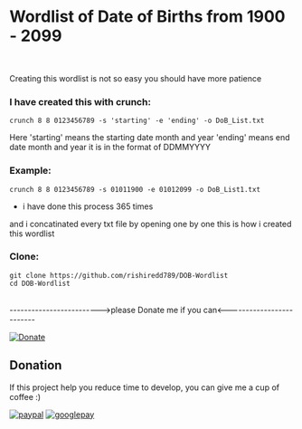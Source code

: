 # Wordlist of Date of Births from 1900 - 2099
<br>

Creating this wordlist is not so easy you should have more patience

### I have created this with crunch:
```
crunch 8 8 0123456789 -s 'starting' -e 'ending' -o DoB_List.txt
```

Here 'starting' means the starting date month and year 
'ending' means end date month and year
it is in the format of DDMMYYYY
<br>
### Example:
```
crunch 8 8 0123456789 -s 01011900 -e 01012099 -o DoB_List1.txt
```

* i have done this process 365 times

and i concatinated every txt file by opening one by one this is how i created this wordlist

### Clone:
```
git clone https://github.com/rishiredd789/DOB-Wordlist
cd DOB-Wordlist
```

<br>
------------------------->please Donate me if you can<-------------------------

[![Donate](https://img.shields.io/badge/Donate-PayPal-green.svg)](https://paypal.me/Rural2017?locale.x=en_GB) 
## Donation
If this project help you reduce time to develop, you can give me a cup of coffee :) 

[![paypal](https://www.paypalobjects.com/en_US/i/btn/btn_donateCC_LG.gif)](https://paypal.me/Rural2017?locale.x=en_GB)
[![googlepay](https://www.nicepng.com/png/full/360-3606562_bhim-logo-bhim-upi.png)](https://gpay.app.goo.gl/pay-itjN41CCgzY)

